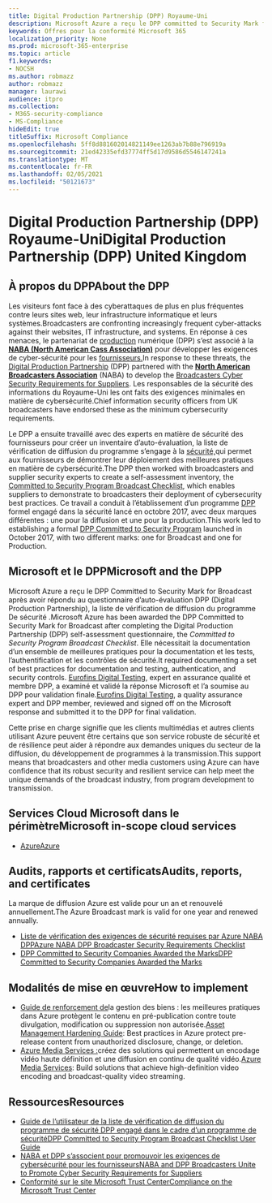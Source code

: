 ```yaml
---
title: Digital Production Partnership (DPP) Royaume-Uni
description: Microsoft Azure a reçu le DPP committed to Security Mark for Broadcast.
keywords: Offres pour la conformité Microsoft 365
localization_priority: None
ms.prod: microsoft-365-enterprise
ms.topic: article
f1.keywords:
- NOCSH
ms.author: robmazz
author: robmazz
manager: laurawi
audience: itpro
ms.collection:
- M365-security-compliance
- MS-Compliance
hideEdit: true
titleSuffix: Microsoft Compliance
ms.openlocfilehash: 5ff8d881602014821149ee1263ab7b88e796919a
ms.sourcegitcommit: 21ed42335efd37774ff5d17d9586d5546147241a
ms.translationtype: MT
ms.contentlocale: fr-FR
ms.lasthandoff: 02/05/2021
ms.locfileid: "50121673"
---
```

# <a name="digital-production-partnership-dpp-united-kingdom"></a><span data-ttu-id="6f0c0-104">Digital Production Partnership (DPP) Royaume-Uni</span><span class="sxs-lookup"><span data-stu-id="6f0c0-104">Digital Production Partnership (DPP) United Kingdom</span></span>

## <a name="about-the-dpp"></a><span data-ttu-id="6f0c0-105">À propos du DPP</span><span class="sxs-lookup"><span data-stu-id="6f0c0-105">About the DPP</span></span>

<span data-ttu-id="6f0c0-106">Les visiteurs font face à des cyberattaques de plus en plus fréquentes contre leurs sites web, leur infrastructure informatique et leurs systèmes.</span><span class="sxs-lookup"><span data-stu-id="6f0c0-106">Broadcasters are confronting increasingly frequent cyber-attacks against their websites, IT infrastructure, and systems.</span></span> <span data-ttu-id="6f0c0-107">En réponse à ces menaces, le partenariat de [production](https://www.thedpp.com/) numérique (DPP) s’est associé à la [**NABA (North American Cass Association)**](https://nabanet.com/) pour développer les exigences de cyber-sécurité pour les [fournisseurs.](https://nabanet.com/wp-content/uploads/2017/08/NABA_DPP_CyberSecurity_Requirements_3.pdf)</span><span class="sxs-lookup"><span data-stu-id="6f0c0-107">In response to these threats, the [Digital Production Partnership](https://www.thedpp.com/) (DPP) partnered with the [**North American Broadcasters Association**](https://nabanet.com/) (NABA) to develop the [Broadcasters Cyber Security Requirements for Suppliers](https://nabanet.com/wp-content/uploads/2017/08/NABA_DPP_CyberSecurity_Requirements_3.pdf).</span></span> <span data-ttu-id="6f0c0-108">Les responsables de la sécurité des informations du Royaume-Uni les ont faits des exigences minimales en matière de cybersécurité.</span><span class="sxs-lookup"><span data-stu-id="6f0c0-108">Chief information security officers from UK broadcasters have endorsed these as the minimum cybersecurity requirements.</span></span>  
  
<span data-ttu-id="6f0c0-109">Le DPP a ensuite travaillé avec des experts en matière de sécurité des fournisseurs pour créer un inventaire d’auto-évaluation, la liste de vérification de diffusion du programme s’engage à la [sécurité,](https://dpp-assets.s3.amazonaws.com/wp-content/uploads/2017/10/CTS_BroadcastChecklist.xlsx)qui permet aux fournisseurs de démontrer leur déploiement des meilleures pratiques en matière de cybersécurité.</span><span class="sxs-lookup"><span data-stu-id="6f0c0-109">The DPP then worked with broadcasters and supplier security experts to create a self-assessment inventory, the [Committed to Security Program Broadcast Checklist](https://dpp-assets.s3.amazonaws.com/wp-content/uploads/2017/10/CTS_BroadcastChecklist.xlsx), which enables suppliers to demonstrate to broadcasters their deployment of cybersecurity best practices.</span></span> <span data-ttu-id="6f0c0-110">Ce travail a conduit à l’établissement d’un programme [DPP](https://www.thedpp.com/tech/security/committed-to-security/) formel engagé dans la sécurité lancé en octobre 2017, avec deux marques différentes : une pour la diffusion et une pour la production.</span><span class="sxs-lookup"><span data-stu-id="6f0c0-110">This work led to establishing a formal [DPP Committed to Security Program](https://www.thedpp.com/tech/security/committed-to-security/) launched in October 2017, with two different marks: one for Broadcast and one for Production.</span></span>

## <a name="microsoft-and-the-dpp"></a><span data-ttu-id="6f0c0-111">Microsoft et le DPP</span><span class="sxs-lookup"><span data-stu-id="6f0c0-111">Microsoft and the DPP</span></span>

<span data-ttu-id="6f0c0-112">Microsoft Azure a reçu le DPP Committed to Security Mark for Broadcast après avoir répondu au questionnaire d’auto-évaluation DPP (Digital Production Partnership), la liste de vérification de diffusion du programme De sécurité .</span><span class="sxs-lookup"><span data-stu-id="6f0c0-112">Microsoft Azure has been awarded the DPP Committed to Security Mark for Broadcast after completing the Digital Production Partnership (DPP) self-assessment questionnaire, the *Committed to Security Program Broadcast Checklist*.</span></span> <span data-ttu-id="6f0c0-113">Elle nécessitait la documentation d’un ensemble de meilleures pratiques pour la documentation et les tests, l’authentification et les contrôles de sécurité.</span><span class="sxs-lookup"><span data-stu-id="6f0c0-113">It required documenting a set of best practices for documentation and testing, authentication, and security controls.</span></span> <span data-ttu-id="6f0c0-114">[Eurofins Digital Testing](https://www.eurofins-digitaltesting.com/), expert en assurance qualité et membre DPP, a examiné et validé la réponse Microsoft et l’a soumise au DPP pour validation finale.</span><span class="sxs-lookup"><span data-stu-id="6f0c0-114">[Eurofins Digital Testing](https://www.eurofins-digitaltesting.com/), a quality assurance expert and DPP member, reviewed and signed off on the Microsoft response and submitted it to the DPP for final validation.</span></span>  
  
<span data-ttu-id="6f0c0-115">Cette prise en charge signifie que les clients multimédias et autres clients utilisant Azure peuvent être certains que son service robuste de sécurité et de résilience peut aider à répondre aux demandes uniques du secteur de la diffusion, du développement de programmes à la transmission.</span><span class="sxs-lookup"><span data-stu-id="6f0c0-115">This support means that broadcasters and other media customers using Azure can have confidence that its robust security and resilient service can help meet the unique demands of the broadcast industry, from program development to transmission.</span></span>

## <a name="microsoft-in-scope-cloud-services"></a><span data-ttu-id="6f0c0-116">Services Cloud Microsoft dans le périmètre</span><span class="sxs-lookup"><span data-stu-id="6f0c0-116">Microsoft in-scope cloud services</span></span>

- [<span data-ttu-id="6f0c0-117">Azure</span><span class="sxs-lookup"><span data-stu-id="6f0c0-117">Azure</span></span>](https://aka.ms/AzureCompliance)

## <a name="audits-reports-and-certificates"></a><span data-ttu-id="6f0c0-118">Audits, rapports et certificats</span><span class="sxs-lookup"><span data-stu-id="6f0c0-118">Audits, reports, and certificates</span></span>

<span data-ttu-id="6f0c0-119">La marque de diffusion Azure est valide pour un an et renouvelé annuellement.</span><span class="sxs-lookup"><span data-stu-id="6f0c0-119">The Azure Broadcast mark is valid for one year and renewed annually.</span></span>

- [<span data-ttu-id="6f0c0-120">Liste de vérification des exigences de sécurité requises par Azure NABA DPP</span><span class="sxs-lookup"><span data-stu-id="6f0c0-120">Azure NABA DPP Broadcaster Security Requirements Checklist</span></span>](https://aka.ms/Azure-CTS-Broadcast-Checklist)
- [<span data-ttu-id="6f0c0-121">DPP Committed to Security Companies Awarded the Marks</span><span class="sxs-lookup"><span data-stu-id="6f0c0-121">DPP Committed to Security Companies Awarded the Marks</span></span>](https://aka.ms/Azure-Asset-Mgmt)

## <a name="how-to-implement"></a><span data-ttu-id="6f0c0-122">Modalités de mise en œuvre</span><span class="sxs-lookup"><span data-stu-id="6f0c0-122">How to implement</span></span>

- <span data-ttu-id="6f0c0-123">[Guide de renforcement de](https://aka.ms/Azure-Asset-Mgmt)la gestion des biens : les meilleures pratiques dans Azure protègent le contenu en pré-publication contre toute divulgation, modification ou suppression non autorisée.</span><span class="sxs-lookup"><span data-stu-id="6f0c0-123">[Asset Management Hardening Guide](https://aka.ms/Azure-Asset-Mgmt): Best practices in Azure protect pre-release content from unauthorized disclosure, change, or deletion.</span></span>
- <span data-ttu-id="6f0c0-124">[Azure Media Services :](/azure/media-services/)créez des solutions qui permettent un encodage vidéo haute définition et une diffusion en continu de qualité vidéo.</span><span class="sxs-lookup"><span data-stu-id="6f0c0-124">[Azure Media Services](/azure/media-services/): Build solutions that achieve high-definition video encoding and broadcast-quality video streaming.</span></span>

## <a name="resources"></a><span data-ttu-id="6f0c0-125">Ressources</span><span class="sxs-lookup"><span data-stu-id="6f0c0-125">Resources</span></span>

- [<span data-ttu-id="6f0c0-126">Guide de l’utilisateur de la liste de vérification de diffusion du programme de sécurité DPP engagé dans le cadre d’un programme de sécurité</span><span class="sxs-lookup"><span data-stu-id="6f0c0-126">DPP Committed to Security Program Broadcast Checklist User Guide</span></span>](https://dpp-assets.s3.amazonaws.com/wp-content/uploads/2017/10/CTS_BroadcastChecklistUserGuide.pdf)
- [<span data-ttu-id="6f0c0-127">NABA et DPP s’associent pour promouvoir les exigences de cybersécurité pour les fournisseurs</span><span class="sxs-lookup"><span data-stu-id="6f0c0-127">NABA and DPP Broadcasters Unite to Promote Cyber Security Requirements for Suppliers</span></span>](https://nabanet.com/wp-content/uploads/2017/08/NABAcaster-Issue_26.pdf)
- [<span data-ttu-id="6f0c0-128">Conformité sur le site Microsoft Trust Center</span><span class="sxs-lookup"><span data-stu-id="6f0c0-128">Compliance on the Microsoft Trust Center</span></span>](https://www.microsoft.com/trust-center/compliance/compliance-overview)
